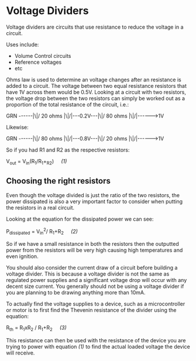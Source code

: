 # Voltage Dividers

Voltage dividers are circuits that use resistance to reduce the voltage in a circuit.

Uses include:

- Volume Control circuits
- Reference voltages
- etc

Ohms law is used to determine an voltage changes after an resistance is added to a circuit.
The voltage between two equal resistance resistors that have 1V across them would be 0.5V.
Looking at a circuit with two resistors, the voltage drop between the two resistors can simply
 be worked out as a proportion of the total resistance of the circuit, i.e.:

 GRN ------|\\|/ 20 ohms |\\|/|---0.2V---|\\|/ 80 ohms |\\|/|------>1V

Likewise:

GRN ------|\\|/ 80 ohms |\\|/|---0.8V---|\\|/ 20 ohms |\\|/|------>1V

So if you had R1 and R2 as the respective resistors:

V<sub>out</sub> = V<sub>in</sub>(R<sub>1</sub>/R<sub>1</sub>+<sub>R2</sub>) &nbsp;&nbsp;&nbsp; *(1)*

## Choosing the right resistors

Even though the voltage divided is just the ratio of the two resistors, the power dissipated
is also a very important factor to consider when putting the resistors in a real circuit.

Looking at the equation for the dissipated power we can see:

P<sub>dissipated</sub> = V<sub>in</sub><sup>2</sup>/ R<sub>1</sub>+R<sub>2</sub> &nbsp;&nbsp;&nbsp; *(2)*

So if we have a small resistance in both the resistors then the outputted power from
the resistors will be very high causing high temperatures and even ignition.

You should also consider the current draw of a circuit before building a voltage divider.
This is because a voltage divider is not the same as regulated power supplies and a significant voltage
drop will occur with any decent size current.
You generally should not be using a voltage divider if you are planning to be drawing anything more than 10mA.

To actually find the voltage supplies to a device, such as a microcontroller or motor is to first find the
Thevenin resistance of the divider using the equation:

R<sub>th</sub> = R<sub>1</sub>xR<sub>2</sub> / R<sub>1</sub>+R<sub>2</sub> &nbsp;&nbsp;&nbsp; *(3)*

This resistance can then be used with the resistance of the device you are trying to power with equation *(1)* to find the
actual loaded voltage the device will receive.
